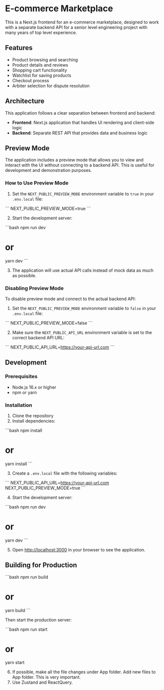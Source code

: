 # E-commerce Marketplace

This is a Next.js frontend for an e-commerce marketplace, designed to work with a separate backend API for a senior level engineering project with many years of top level experience. 

## Features

- Product browsing and searching
- Product details and reviews
- Shopping cart functionality
- Watchlist for saving products
- Checkout process
- Arbiter selection for dispute resolution

## Architecture

This application follows a clear separation between frontend and backend:

- **Frontend**: Next.js application that handles UI rendering and client-side logic
- **Backend**: Separate REST API that provides data and business logic

## Preview Mode

The application includes a preview mode that allows you to view and interact with the UI without connecting to a backend API. This is useful for development and demonstration purposes.

### How to Use Preview Mode

1. Set the `NEXT_PUBLIC_PREVIEW_MODE` environment variable to `true` in your `.env.local` file:

\`\`\`
NEXT_PUBLIC_PREVIEW_MODE=true
\`\`\`

2. Start the development server:

\`\`\`bash
npm run dev
# or
yarn dev
\`\`\`

3. The application will use actual API calls instead of mock data as much as possible.

### Disabling Preview Mode

To disable preview mode and connect to the actual backend API:

1. Set the `NEXT_PUBLIC_PREVIEW_MODE` environment variable to `false` in your `.env.local` file:

\`\`\`
NEXT_PUBLIC_PREVIEW_MODE=false
\`\`\`

2. Make sure the `NEXT_PUBLIC_API_URL` environment variable is set to the correct backend API URL:

\`\`\`
NEXT_PUBLIC_API_URL=https://your-api-url.com
\`\`\`

## Development

### Prerequisites

- Node.js 16.x or higher
- npm or yarn

### Installation

1. Clone the repository
2. Install dependencies:

\`\`\`bash
npm install
# or
yarn install
\`\`\`

3. Create a `.env.local` file with the following variables:

\`\`\`
NEXT_PUBLIC_API_URL=https://your-api-url.com
NEXT_PUBLIC_PREVIEW_MODE=true
\`\`\`

4. Start the development server:

\`\`\`bash
npm run dev
# or
yarn dev
\`\`\`

5. Open [http://localhost:3000](http://localhost:3000) in your browser to see the application.

## Building for Production

\`\`\`bash
npm run build
# or
yarn build
\`\`\`

Then start the production server:

\`\`\`bash
npm run start
# or
yarn start

6. If possible, make all the file changes under App folder. Add new files to App folder. This is very important. 
7. Use Zustand and ReactQuery. 
